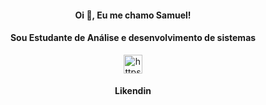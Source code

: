 
<!--### Samuel Nunes
**samuelikz/samuelikz** is a ✨ _special_ ✨ repository because its `README.md` (this file) appears on your GitHub profile.

Here are some ideas to get you started:

- 🔭 I’m currently working on ...
- 🌱 I’m currently learning ...
- 👯 I’m looking to collaborate on ...
- 🤔 I’m looking for help with ...
- 💬 Ask me about ...
- 📫 How to reach me: ...
- 😄 Pronouns: ...
- ⚡ Fun fact: ...

- [ ] Outros

### console.log

- [x] Postman
- [x] insomnia
- [x] Vscode
- [x] SublimeText

-->
<h4 align="center">Oi 👋, Eu me chamo Samuel!</h4>
<h4 align="center">Sou Estudante de Análise e desenvolvimento de sistemas</h4>

<p align="center">
<a href="https://linkedin.com/in/https://www.linkedin.com/in/samuel-nunes-057899133/" target="blank"><img align="center" src="https://cdn.jsdelivr.net/npm/simple-icons@3.0.1/icons/linkedin.svg" alt="https://www.linkedin.com/in/samuel-nunes-057899133/" height="30" width="30" /></a>
</p>
<h4 align="center">Likendin</h4>
